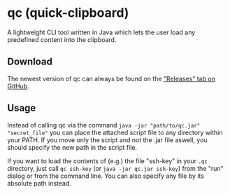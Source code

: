 # qc (quick-clipboard)
A lightweight CLI tool written in Java which lets the user load any predefined content into the clipboard.

## Download
The newest version of qc can always be found on the ["Releases" tab on GitHub](https://github.com/nwawrzyniak/qc/releases).

## Usage
Instead of calling qc via the command ```java -jar "path/to/qc.jar" "secret_file"``` you can place the attached script file to any directory within your PATH. If you move only the script and not the .jar file aswell, you should specify the new path in the script file.

If you want to load the contents of (e.g.) the file "ssh-key" in your ```.qc``` directory, just call ```qc ssh-key``` (or ```java -jar qc.jar ssh-key```) from the "run" dialog or from the command line. You can also specify any file by its absolute path instead.
